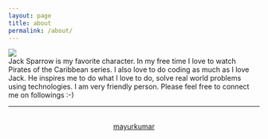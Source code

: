 ```yaml
---
layout: page
title: about
permalink: /about/
---
```


<img class="col one right" src="/img/prof_pic.jpg">

<br/>
Jack Sparrow is my favorite character. In my free time I love to watch Pirates of the Caribbean series. I also love to do coding as much as I love Jack. He inspires me to do what I love to do, solve real world problems using technologies. I am very friendly person. Please feel free to connect me on followings :-)

<br/>
<hr/>
<br/>
<span class="contacticon center">
	<a href="mailto:mayurt20@gmail.com"><i class="fa fa-envelope-square"></i></a>
	<a href="https://github.com/charusat09" target="_blank"><i class="fa fa-github-square"></i></a>
	<a href="https://www.linkedin.com/in/mayurpatidar/" target="_blank"><i class="fa fa-linkedin-square"></i></a>
	<a href="https://twitter.com/mayur_patidar_" target="_blank"><i class="fa fa-twitter-square"></i></a>
</span>

<center><a href="https://mayurkumar.info">mayurkumar</a></center>

<!-- <div class="col three caption">
	You can even add a little note about which of these is the best way to reach you.
</div> -->

